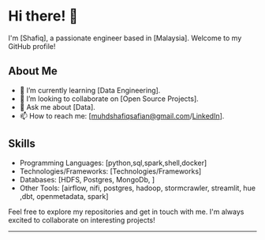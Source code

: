 # Hi there! 👋

I'm [Shafiq], a passionate engineer based in [Malaysia]. Welcome to my GitHub profile!

## About Me

- 🌱 I’m currently learning [Data Engineering].
- 👯 I’m looking to collaborate on [Open Source Projects].
- 💬 Ask me about [Data].
- 📫 How to reach me: [muhdshafiqsafian@gmail.com/[LinkedIn](https://www.linkedin.com/in/muhammad-shafiq-safian-077a09229/)].

## Skills

- Programming Languages: [python,sql,spark,shell,docker]
- Technologies/Frameworks: [Technologies/Frameworks]
- Databases: [HDFS, Postgres, MongoDb, ]
- Other Tools: [airflow, nifi, postgres, hadoop, stormcrawler, streamlit, hue ,dbt, openmetadata, spark]

Feel free to explore my repositories and get in touch with me. I'm always excited to collaborate on interesting projects!

****

